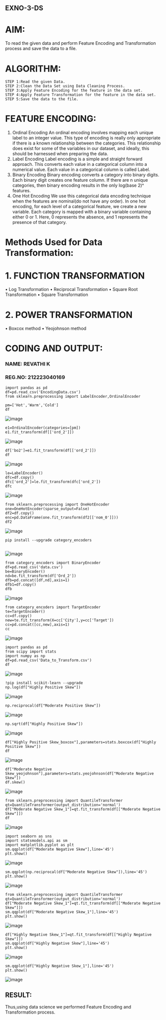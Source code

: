 ## EXNO-3-DS

# AIM:
To read the given data and perform Feature Encoding and Transformation process and save the data to a file.

# ALGORITHM:
```
STEP 1:Read the given Data.
STEP 2:Clean the Data Set using Data Cleaning Process.
STEP 3:Apply Feature Encoding for the feature in the data set.
STEP 4:Apply Feature Transformation for the feature in the data set.
STEP 5:Save the data to the file.
```

# FEATURE ENCODING:

1. Ordinal Encoding
An ordinal encoding involves mapping each unique label to an integer value. This type of encoding is really only appropriate if there is a known relationship between the categories. This relationship does exist for some of the variables in our dataset, and ideally, this should be harnessed when preparing the data.
2. Label Encoding
Label encoding is a simple and straight forward approach. This converts each value in a categorical column into a numerical value. Each value in a categorical column is called Label.
3. Binary Encoding
Binary encoding converts a category into binary digits. Each binary digit creates one feature column. If there are n unique categories, then binary encoding results in the only log(base 2)ⁿ features.
4. One Hot Encoding
We use this categorical data encoding technique when the features are nominal(do not have any order). In one hot encoding, for each level of a categorical feature, we create a new variable. Each category is mapped with a binary variable containing either 0 or 1. Here, 0 represents the absence, and 1 represents the presence of that category.

# Methods Used for Data Transformation:
  # 1. FUNCTION TRANSFORMATION
• Log Transformation
• Reciprocal Transformation
• Square Root Transformation
• Square Transformation
  # 2. POWER TRANSFORMATION
• Boxcox method
• Yeojohnson method

# CODING AND OUTPUT:
### NAME: REVATHI K
### REG.NO: 212223040169
```P
import pandas as pd
df=pd.read_csv('EncodingData.csv')
from sklearn.preprocessing import LabelEncoder,OrdinalEncoder
```
```P
pm=['Hot','Warm','Cold']
df
```
![image](https://github.com/user-attachments/assets/8fbd48c2-99c5-4bd8-873e-bfcef7c160de)

```P
e1=OrdinalEncoder(categories=[pm])
e1.fit_transform(df[['ord_2']])

```
![image](https://github.com/user-attachments/assets/ffc1f321-f178-4e98-b2d4-d7f54ce40e5c)

```P
df['bo2']=e1.fit_transform(df[['ord_2']])
df

```
![image](https://github.com/user-attachments/assets/0cb87853-f1a3-44c3-a63e-63f4f0b93716)

```P
le=LabelEncoder()
dfc=df.copy()
dfc['ord_2']=le.fit_transform(dfc['ord_2'])
dfc
```
![image](https://github.com/user-attachments/assets/d43a6e61-760a-4c0e-9f4f-5f04469ce415)

```P
from sklearn.preprocessing import OneHotEncoder
one=OneHotEncoder(sparse_output=False)
df2=df.copy()
enc=pd.DataFrame(one.fit_transform(df2[['nom_0']]))
df2
```
![image](https://github.com/user-attachments/assets/e7018135-8974-4fc0-a6bd-b9f156e2530e)

```P
pip install --upgrade category_encoders


```
![image](https://github.com/user-attachments/assets/ca342f14-a85e-4a3e-acd9-08378ef3f80e)

```P
from category_encoders import BinaryEncoder
df=pd.read_csv('data.csv')
be=BinaryEncoder()
nd=be.fit_transform(df['Ord_2'])
dfb=pd.concat([df,nd],axis=1)
dfb1=df.copy()
dfb
```
![image](https://github.com/user-attachments/assets/061dc2ac-20a7-43a8-a99d-6e749c1e7d57)

```P
from category_encoders import TargetEncoder
te=TargetEncoder()
cc=df.copy()
new=te.fit_transform(X=cc['City'],y=cc['Target'])
cc=pd.concat([cc,new],axis=1)
cc
```
![image](https://github.com/user-attachments/assets/b193fcc0-75a4-4b97-ab72-8bd5a5fe4b45)

```P
import pandas as pd
from scipy import stats
import numpy as np
df=pd.read_csv('Data_to_Transform.csv')
df
```
![image](https://github.com/user-attachments/assets/866ea050-3e9c-47df-8e3e-bce0e91030a0)

```P
!pip install scikit-learn --upgrade
np.log(df["Highly Positive Skew"])
```
![image](https://github.com/user-attachments/assets/eee3590a-dc84-454c-a9e5-5949674a64d5)

```P
np.reciprocal(df["Moderate Positive Skew"])
```
![image](https://github.com/user-attachments/assets/69432911-a51b-437e-91e3-0cb98302b638)

```P
np.sqrt(df["Highly Positive Skew"])
```
![image](https://github.com/user-attachments/assets/85e98b8b-517e-4f72-925c-233935796b8c)

```P
df["Highly Positive Skew_boxcox"],parameters=stats.boxcox(df["Highly Positive Skew"])
df
```
![image](https://github.com/user-attachments/assets/b48dda39-09ae-4190-aa3b-67e3b1f874a7)

```P
df["Moderate Negative Skew_yeojohnson"],parameters=stats.yeojohnson(df["Moderate Negative Skew"])
df.skew()
```
![image](https://github.com/user-attachments/assets/f2908c8b-1f24-44c8-ae97-011bf3c77629)

```P
from sklearn.preprocessing import QuantileTransformer
qt=QuantileTransformer(output_distribution='normal')
df["Moderate Negative Skew_1"]=qt.fit_transform(df[["Moderate Negative Skew"]])
df
```
![image](https://github.com/user-attachments/assets/85bd59ef-013b-4bef-91d7-1e3a4dbf3d65)

```P
import seaborn as sns
import statsmodels.api as sm
import matplotlib.pyplot as plt
sm.qqplot(df["Moderate Negative Skew"],line='45')
plt.show()

```
![image](https://github.com/user-attachments/assets/34bac6f4-48fa-4339-ae61-4bdcd7e2a9f4)

```P
sm.qqplot(np.reciprocal(df["Moderate Negative Skew"]),line='45')
plt.show()
```
![image](https://github.com/user-attachments/assets/571840fd-14de-416a-b88c-db1f3121993f)

```P
from sklearn.preprocessing import QuantileTransformer
qt=QuantileTransformer(output_distribution='normal')
df["Moderate Negative Skew_1"]=qt.fit_transform(df[["Moderate Negative Skew"]])
sm.qqplot(df["Moderate Negative Skew_1"],line='45')
plt.show()
```
![image](https://github.com/user-attachments/assets/ce3f5a5f-a2e5-4ad7-8dc9-076ee5dcc5e7)

```P
df["Highly Negative Skew_1"]=qt.fit_transform(df[["Highly Negative Skew"]])
sm.qqplot(df["Highly Negative Skew"],line='45')
plt.show()
```
![image](https://github.com/user-attachments/assets/4948dbcb-a6b3-42a5-a833-62faa8c744ee)


```P
sm.qqplot(df["Highly Negative Skew_1"],line='45')
plt.show()
```
![image](https://github.com/user-attachments/assets/1119ad81-8494-4c7d-ab56-74e1ab2c5b33)


## RESULT:
Thus,using data science we performed Feature Encoding and Transformation process.

       


       
